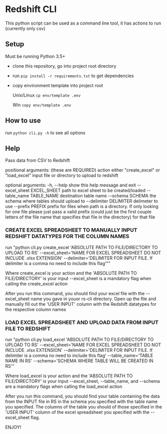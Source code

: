# Redshift CLI

This python script can be used as a command line tool, it has actions to run (currently only csv)


## Setup
Must be running Python 3.5+

- clone this repository, go into project root directory

- run `pip install -r requirements.txt` to get dependencies

- copy environment template into project root

  Unix/Linux
  `cp env/template .env`

  Win
  `copy env/template .env`

## How to use
run `python cli.py -h` to see all options

## Help

Pass data from CSV to Redshift

positional arguments: (these are REQUIRED)
  action                either "create_excel" or "load_excel"
  input                 file or directory to upload to redshift

optional arguments:
  -h, --help            show this help message and exit
  --excel_sheet EXCEL_SHEET
                        path to excel sheet to be created/loaded
  --table_name TABLE_NAME
                        destination table name
  --schema SCHEMA       the schema where tables should upload to
  --delimiter DELIMITER
                        delimeter to use
  --prefix PREFIX       prefix for files when path is a directory. If only
                        looking for one file please just pass a valid prefix
                        (could just be the first couple letters of the file
                        name that specifies that file in the directory) for
                        that file

###  CREATE EXCEL SPREADSHEET TO MANUALLY INPUT REDSHIFT DATATYPES FOR THE COLUMN NAMES

run "python cli.py create_excel 'ABSOLUTE PATH TO FILE/DIRECTORY TO UPLOAD TO RS' --excel_sheet='NAME FOR EXCEL SPREADSHEET DO NOT INCLUDE .xlsx EXTENSION' 
--delimiter='DELIMITER FOR INPUT FILE. If delimiter is a comma no need to include this flag'""

Where create_excel is your action and the 'ABSOLUTE PATH TO FILE/DIRECTORY' is your input
--excel_sheet is a mandatory flag when calling the create_excel action

After you run this command, you should find your excel file with the --excel_sheet name you gave in youor rs-cli directory.
Open up the file and manually fill out the 'USER INPUT' column with the Redshift datatypes for the respective column names

### LOAD EXCEL SPREADSHEET AND UPLOAD DATA FROM INPUT FILE TO REDSHIFT

run "python cli.py load_excel 'ABSOLUTE PATH TO FILE/DIRECTORY TO UPLOAD TO RS' --excel_sheet='NAME FOR EXCEL SPREADSHEET DO NOT INCLUDE .xlsx EXTENSION' 
--delimiter='DELIMITER FOR INPUT FILE. If delimiter is a comma no need to include this flag' --table_name='TABLE NAME IN RS' --schema='SCHEMA WHERE TABLE WILL BE CREATED IN RS'"

Where load_excel is your action and the 'ABSOLUTE PATH TO FILE/DIRECTORY' is your input
--excel_sheet, --table_name, and --schema are a mandatory flags when calling the load_excel action

After you run this command, you should find your table containing the data from the INPUT file in RS in the schema you specified with the table name you specified.
The columns of the table you should of those specified in the 'USER INPUT' column of the excel spreadsheet you specified with the --excel_sheet flag.

ENJOY!


